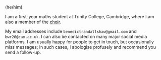 (he/him)

I am a first-year maths student at Trinity College, Cambridge, where I am also a member of the [choir](http://trinitycollegechoir.com).

My email addresses include `benedictrandallshaw@gmail.com` and `bwr26@cam.ac.uk`. I can also be contacted on many major social media platforms. I am usually happy for people to get in touch, but occasionally miss messages; in such cases, I apologise profusely and recommend you send a follow-up.